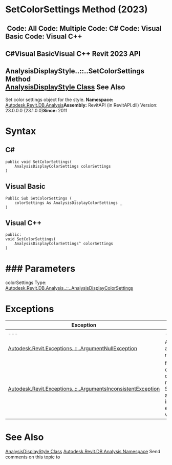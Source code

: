 # SetColorSettings Method (2023)

﻿
 Code: All Code: Multiple Code: C# Code: Visual Basic Code: Visual C++   
---  
C#Visual BasicVisual C++
Revit 2023 API  
---  
AnalysisDisplayStyle..::..SetColorSettings Method   
[AnalysisDisplayStyle Class](927357e1-9874-8b73-72c8-ff2bb78bfa82.md "AnalysisDisplayStyle Class") See Also  
---  
Set color settings object for the style. 
**Namespace:** [Autodesk.Revit.DB.Analysis](958e2e12-587d-f188-5d7b-f13d7dbfdf48.md "Autodesk.Revit.DB.Analysis Namespace")**Assembly:** RevitAPI (in RevitAPI.dll) Version: 23.0.0.0 (23.1.0.0)**Since:** 2011 
# Syntax
C#  
---  
```text
public void SetColorSettings(
	AnalysisDisplayColorSettings colorSettings
)
```
  
Visual Basic  
---  
```text
Public Sub SetColorSettings ( _
	colorSettings As AnalysisDisplayColorSettings _
)
```
  
Visual C++  
---  
```text
public:
void SetColorSettings(
	AnalysisDisplayColorSettings^ colorSettings
)
```
  
# ### Parameters
colorSettings
    Type: [Autodesk.Revit.DB.Analysis..::..AnalysisDisplayColorSettings](936b709f-0cf4-c5ab-bfa9-2f4e340f4037.md "AnalysisDisplayColorSettings Class")
# Exceptions
| Exception | Condition |
| --- | --- |
| --- | --- |
| [Autodesk.Revit.Exceptions..::..ArgumentNullException](631e1424-60f4-929b-4e52-dda9dcd26316.md "ArgumentNullException Class") | A non-optional argument was null |
| [Autodesk.Revit.Exceptions..::..ArgumentsInconsistentException](05972c68-fa6d-3a83-d720-ad84fbc4780f.md "ArgumentsInconsistentException Class") | for Diagram display style, colorSettings must have type SolidColorRanges and exactly one intermediate entry with zero value |

# See Also
[AnalysisDisplayStyle Class](927357e1-9874-8b73-72c8-ff2bb78bfa82.md "AnalysisDisplayStyle Class")
[Autodesk.Revit.DB.Analysis Namespace](958e2e12-587d-f188-5d7b-f13d7dbfdf48.md "Autodesk.Revit.DB.Analysis Namespace")
Send comments on this topic to 